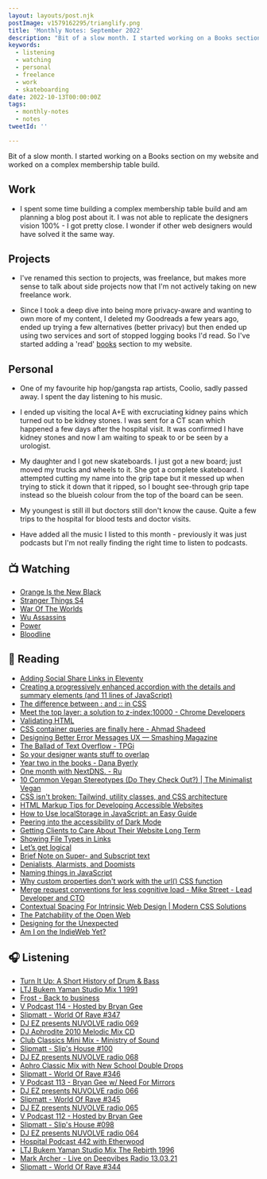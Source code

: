 ```yaml
---
layout: layouts/post.njk
postImage: v1579162295/trianglify.png
title: 'Monthly Notes: September 2022'
description: "Bit of a slow month. I started working on a Books section on my website and worked on a complex membership table build."
keywords:
  - listening
  - watching
  - personal
  - freelance
  - work
  - skateboarding
date: 2022-10-13T00:00:00Z
tags:
  - monthly-notes
  - notes
tweetId: ''

---
```

<p class="lead">Bit of a slow month. I started working on a Books section on my website and worked on a complex membership table build.</p>

## Work
- I spent some time building a complex membership table build and am planning a blog post about it. I was not able to replicate the designers vision 100% - I got pretty close. I wonder if other web designers would have solved it the same way.

## Projects
- I've renamed this section to projects, was freelance, but makes more sense to talk about side projects now that I'm not actively taking on new freelance work.

- Since I took a deep dive into being more privacy-aware and wanting to own more of my content, I deleted my Goodreads a few years ago, ended up trying a few alternatives (better privacy) but then ended up using two services and sort of stopped logging books I'd read. So I've started adding a 'read' [books](/books "Books") section to my website.

## Personal
- One of my favourite hip hop/gangsta rap artists, Coolio, sadly passed away. I spent the day listening to his music.

- I ended up visiting the local A+E with excruciating kidney pains which turned out to be kidney stones. I was sent for a CT scan which happened a few days after the hospital visit. It was confirmed I have kidney stones and now I am waiting to speak to or be seen by a urologist.

- My daughter and I got new skateboards. I just got a new board; just moved my trucks and wheels to it. She got a complete skateboard. I attempted cutting my name into the grip tape but it messed up when trying to stick it down that it ripped, so I bought see-through grip tape instead so the blueish colour from the top of the board can be seen.

- My youngest is still ill but doctors still don't know the cause. Quite a few trips to the hospital for blood tests and doctor visits.

- Have added all the music I listed to this month - previously it was just podcasts but I'm not really finding the right time to listen to podcasts.

## 📺 Watching
* [Orange Is the New Black](https://www.netflix.com/gb/title/70242311 "Orange Is the New Black")
* [Stranger Things S4](https://www.netflix.com/gb/title/80057281 "Stranger Things S4")
* [War Of The Worlds](https://www.disneyplus.com/en-gb/series/war-of-the-worlds/7aLsbcvuOIy9 "War Of The Worlds")
* [Wu Assassins](https://www.netflix.com/gb/title/80230293 "Wu Assassins")
* [Power](https://www.netflix.com/gb/title/70298433 "Power")
* [Bloodline](https://www.netflix.com/gb/title/80010655 "Bloodline")

## 📖 Reading
- [Adding Social Share Links in Eleventy](https://www.raymondcamden.com/2022/08/22/adding-social-share-links-in-eleventy "Adding Social Share Links in Eleventy")
- [Creating a progressively enhanced accordion with the details and summary elements (and 11 lines of JavaScript)](https://gomakethings.com/creating-a-progressively-enhanced-accordion-with-the-details-and-summary-elements-and-11-lines-of-javascript/ "Creating a progressively enhanced accordion with the details and summary elements (and 11 lines of JavaScript)")
- [The difference between : and :: in CSS](https://whitep4nth3r.com/blog/pseudo-classes-and-pseudo-elements/ "The difference between : and :: in CSS")
- [Meet the top layer: a solution to z-index:10000 - Chrome Developers](https://developer.chrome.com/blog/what-is-the-top-layer/ "Meet the top layer: a solution to z-index:10000 - Chrome Developers")
- [Validating HTML](https://blog.jim-nielsen.com/2022/validating-html/ "Validating HTML")
- [CSS container queries are finally here - Ahmad Shadeed](http://ishadeed.com/article/container-queries-are-finally-here/ "CSS container queries are finally here - Ahmad Shadeed")
- [Designing Better Error Messages UX — Smashing Magazine](https://www.smashingmagazine.com/2022/08/error-messages-ux-design/ "Designing Better Error Messages UX — Smashing Magazine")
- [The Ballad of Text Overflow - TPGi](https://www.tpgi.com/the-ballad-of-text-overflow/ "The Ballad of Text Overflow - TPGi")
- [So your designer wants stuff to overlap](https://chenhuijing.com/blog/so-your-designer-wants-stuff-to-overlap/ "So your designer wants stuff to overlap")
- [Year two in the books - Dana Byerly](https://danabyerly.com/notes/year-two-in-the-books/ "Year two in the books - Dana Byerly")
- [One month with NextDNS. - Ru](https://rusingh.com/one-month-nextdns/ "One month with NextDNS. - Ru")
- [10 Common Vegan Stereotypes (Do They Check Out?) | The Minimalist Vegan](https://theminimalistvegan.com/vegan-stereotypes/ "10 Common Vegan Stereotypes (Do They Check Out?) | The Minimalist Vegan")
- [CSS isn't broken: Tailwind, utility classes, and CSS architecture](https://gomakethings.com/css-isnt-broken-tailwind-utility-classes-and-css-architecture/ "CSS isn't broken: Tailwind, utility classes, and CSS architecture")
- [HTML Markup Tips for Developing Accessible Websites](https://thenewstack.io/html-markup-tips-for-developing-accessible-websites/ "HTML Markup Tips for Developing Accessible Websites")
- [How to Use localStorage in JavaScript: an Easy Guide](https://blog.bitsrc.io/how-to-use-localstorage-in-javascript-an-easy-guide-91aad566e4de "How to Use localStorage in JavaScript: an Easy Guide")
- [Peering into the accessibility of Dark Mode](https://uxdesign.cc/peering-into-the-accessibility-of-dark-mode-ab1237b68265 "Peering into the accessibility of Dark Mode")
- [Getting Clients to Care About Their Website Long Term](https://speckyboy.com/getting-clients-to-care-about-their-website-long-term/ "Getting Clients to Care About Their Website Long Term")
- [Showing File Types in Links](https://adrianroselli.com/2019/12/showing-file-types-in-links.html "Showing File Types in Links")
- [Let’s get logical](https://adactio.com/journal/19457 "Let’s get logical")
- [Brief Note on Super- and Subscript text](https://adrianroselli.com/2022/09/brief-note-on-super-and-subscript-text.html "Brief Note on Super- and Subscript text")
- [Denialists, Alarmists, and Doomists](https://daverupert.com/2022/09/denialists-alarmists-and-doomists/ "Denialists, Alarmists, and Doomists")
- [Naming things in JavaScript](https://gomakethings.com/naming-things-in-javascript/ "Naming things in JavaScript")
- [Why custom properties don't work with the url() CSS function](https://www.stefanjudis.com/today-i-learned/custom-properties-dont-work-with-the-url-css-function/ "Why custom properties don't work with the url() CSS function")
- [Merge request conventions for less cognitive load - Mike Street - Lead Developer and CTO](https://www.mikestreety.co.uk/blog/merge-request-conventions-for-less-cognitive-load/ "Merge request conventions for less cognitive load - Mike Street - Lead Developer and CTO")
- [Contextual Spacing For Intrinsic Web Design | Modern CSS Solutions](https://moderncss.dev/contextual-spacing-for-intrinsic-web-design/ "Contextual Spacing For Intrinsic Web Design | Modern CSS Solutions")
- [The Patchability of the Open Web](https://daverupert.com/2022/09/patchability-of-the-open-web/ "The Patchability of the Open Web")
- [Designing for the Unexpected](https://alistapart.com/article/designing-for-the-unexpected/ "Designing for the Unexpected")
- [Am I on the IndieWeb Yet?](https://www.miriamsuzanne.com/2022/06/04/indiweb/ "Am I on the IndieWeb Yet?")


## 🎧 Listening
- [Turn It Up: A Short History of Drum & Bass](https://www.bbc.co.uk/sounds/brand/p0clxkpt "Turn It Up: A Short History of Drum & Bass")
- [LTJ Bukem Yaman Studio Mix 1 1991](https://www.mixcloud.com/rickywalker167/ltj-bukem-yaman-studio-mix-1-1991/ "LTJ Bukem Yaman Studio Mix 1 1991")
- [Frost - Back to business](https://www.mixcloud.com/jjfrost2/frost-back-to-business/ "Frost - Back to business")
- [V Podcast 114 - Hosted by Bryan Gee](https://www.mixcloud.com/v_recordings/v-podcast-114-hosted-by-bryan-gee/ "V Podcast 114 - Hosted by Bryan Gee")
- [Slipmatt - World Of Rave #347](https://www.mixcloud.com/Slipmatt/slipmatt-world-of-rave-347/ "Slipmatt - World Of Rave #347")
- [DJ EZ presents NUVOLVE radio 069](https://www.mixcloud.com/djez/nuvolve-069/ "DJ EZ presents NUVOLVE radio 069")
- [DJ Aphrodite 2010 Melodic Mix CD](https://www.mixcloud.com/gavaphro/dj-aphrodite-2010-melodic-mix-cd/ "DJ Aphrodite 2010 Melodic Mix CD")
- [Club Classics Mini Mix - Ministry of Sound](https://www.mixcloud.com/ministryofsound/club-classics-mini-mix-aug-2020-ministry-of-sound/ "Club Classics Mini Mix - Ministry of Sound")
- [Slipmatt - Slip's House #100](https://www.mixcloud.com/Slipmatt/slipmatt-slips-house-100/ "Slipmatt - Slip's House #100")
- [DJ EZ presents NUVOLVE radio 068](https://www.mixcloud.com/djez/nuvolve-068/ "DJ EZ presents NUVOLVE radio 068")
- [Aphro Classic Mix with New School Double Drops](https://www.mixcloud.com/gavaphro/aphro-classic-mix-with-new-school-double-drops/ "Aphro Classic Mix with New School Double Drops")
- [Slipmatt - World Of Rave #346](https://www.mixcloud.com/Slipmatt/slipmatt-world-of-rave-346/ "Slipmatt - World Of Rave #346")
- [V Podcast 113 - Bryan Gee w/ Need For Mirrors](https://www.mixcloud.com/v_recordings/v-podcast-113-bryan-gee-w-need-for-mirrors/ "V Podcast 113 - Bryan Gee w/ Need For Mirrors")
- [DJ EZ presents NUVOLVE radio 066](https://www.mixcloud.com/djez/nuvolve-066/ "DJ EZ presents NUVOLVE radio 066")
- [Slipmatt - World Of Rave #345](https://www.mixcloud.com/Slipmatt/slipmatt-world-of-rave-345/ "Slipmatt - World Of Rave #345")
- [DJ EZ presents NUVOLVE radio 065](https://www.mixcloud.com/djez/nuvolve-065/ "DJ EZ presents NUVOLVE radio 065")
- [V Podcast 112 - Hosted by Bryan Gee](https://www.mixcloud.com/v_recordings/v-podcast-112-hosted-by-bryan-gee/ "V Podcast 112 - Hosted by Bryan Gee")
- [Slipmatt - Slip's House #098](https://www.mixcloud.com/Slipmatt/slipmatt-slips-house-098/ "Slipmatt - Slip's House #098")
- [DJ EZ presents NUVOLVE radio 064](https://www.mixcloud.com/djez/nuvolve-064/ "DJ EZ presents NUVOLVE radio 064")
- [Hospital Podcast 442 with Etherwood](https://www.mixcloud.com/hospitalrecords/hospital-podcast-433-with-etherwood/ "Hospital Podcast 442 with Etherwood")
- [LTJ Bukem Yaman Studio Mix The Rebirth 1996](https://www.mixcloud.com/rickywalker167/ltj-bukem-yaman-studio-mix-the-rebirth-1996/ "LTJ Bukem Yaman Studio Mix The Rebirth 1996")
- [Mark Archer - Live on Deepvibes Radio 13.03.21](https://www.mixcloud.com/mark_archer/mark-archer-live-on-deepvibes-radio-130321/ "Mark Archer - Live on Deepvibes Radio 13.03.21")
- [Slipmatt - World Of Rave #344](https://www.mixcloud.com/Slipmatt/slipmatt-world-of-rave-344/ "Slipmatt - World Of Rave #344")
